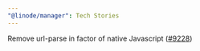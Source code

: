 ```yaml
---
"@linode/manager": Tech Stories
---
```


Remove url-parse in factor of native Javascript ([#9228](https://github.com/linode/manager/pull/9228))
